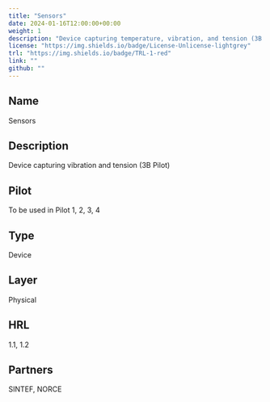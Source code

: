 ```yaml
---
title: "Sensors"
date: 2024-01-16T12:00:00+00:00
weight: 1
description: "Device capturing temperature, vibration, and tension (3B Pilot)."
license: "https://img.shields.io/badge/License-Unlicense-lightgrey"
trl: "https://img.shields.io/badge/TRL-1-red"
link: ""
github: ""
---
```


## Name
Sensors

## Description
Device capturing vibration and tension (3B Pilot)

## Pilot
To be used in Pilot 1, 2, 3, 4

## Type
Device

## Layer
Physical

## HRL
1.1, 1.2

## Partners
SINTEF, NORCE

